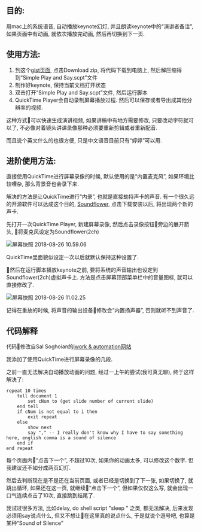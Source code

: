 <!--
.. title: 自动生成Keynote演讲视频
.. slug: auto_keynote_presentation
.. date: 2018-8-26 10:00 UTC+08:00
.. tags: applescript
.. category: applescript
.. link:
.. description:
.. type: text
-->

## 目的:

用mac上的系统语音, 自动播放keynote幻灯, 并且朗读keynote中的“演讲者备注”, 如果页面中有动画, 就依次播放完动画, 然后再切换到下一页.

<!-- <iframe width="560" height="315" src="https://www.youtube.com/embed/AOMDt7xrIU4" frameborder="0" allow="autoplay; encrypted-media" allowfullscreen></iframe> -->

## 使用方法:
1. 到这个[gist页面](https://gist.github.com/goldengrape/eb4359a6467c5196435e469708c95f11), 点击Download zip, 将代码下载到电脑上, 然后解压缩得到“Simple Play and Say.scpt”文件
2. 制作好keynote, 保持当前文档打开状态
3. 双击打开“Simple Play and Say.scpt”文件, 然后运行脚本
4. QuickTime Player会自动录制屏幕播放过程. 然后可以保存或者导出成其他分辨率的视频.

这种方式可以快速生成演讲视频, 如果讲稿中有地方需要修改, 只要改动字符就可以了, 不必像对着镜头讲课录像那种必须要重新剪辑或者重新配音.

而且说个英文什么的也很方便, 只是中文语音目前只有“婷婷”可以用.

## 进阶使用方法:
<!-- TEASER_END -->
直接使用QuickTime进行屏幕录像的时候, 默认使用的是“内置麦克风”, 如果环境比较嘈杂, 那么背景音也会录下来.

解决的方法是让QuickTime进行“内录”, 也就是直接劫持声卡的声音. 有一个很久远的开源软件可以达成这个目的, [Soundflower](https://github.com/mattingalls/Soundflower/releases), 点击下载安装以后, 将出现两个新的声卡.

先打开一次QuickTime Player, 新建屏幕录像, 然后点击录像按钮旁边的展开箭头, 将麦克风设定为Soundflower(2ch)

![屏幕快照 2018-08-26 10.59.06](https://i.loli.net/2018/08/26/5b8217b2b8a7e.png)

QuickTime里面貌似设定一次以后就默认保持这种设置了.

然后在运行脚本播放keynote之前, 要将系统的声音输出也设定到Soundflower(2ch)虚拟声卡上. 方法是点击屏幕顶部菜单栏中的音量图标, 就可以直接修改了.

![屏幕快照 2018-08-26 11.02.25](https://i.loli.net/2018/08/26/5b821858cc1bf.png)

记得在重放的时候, 将声音的输出设备修改会“内置扬声器”, 否则就听不到声音了.

## 代码解释

代码修改自Sal Soghoian的[iwork & automation网站](https://iworkautomation.com/keynote/slide-presenter-notes.html)

我添加了使用QuickTime进行屏幕录像的几段.

之前一直无法解决自动播放动画的问题, 经过一上午的尝试(我可真无聊), 终于这样解决了:
```
repeat 10 times
    tell document 1
		set cNum to (get slide number of current slide)
    end tell
    if cNum is not equal to i then
		exit repeat
    else
		show next
		say "," -- I really don't know why I have to say something here, english comma is a sound of silence
    end if
end repeat
```
每个页面内“点击下一个”, 不超过10次, 如果你的动画太多, 可以修改这个数字. 但我建议还不如分成两页幻灯.

然后去判断现在是不是还在当前页面, 或者已经是切换到了下一张, 如果切换了, 就跳出循环, 如果还在这一页, 就继续“点击下一个”, 但如果仅仅这么写, 就会出现一口气连续点击了10次, 直接跳到结尾了.

我试过很多方法, 比如delay, do shell script "sleep " 之类, 都无法解决, 后来发现必须用say说点什么, 但又不想让在这里真的说点什么, 于是就说个逗号吧, 也算是某种“Sound of Silence”
